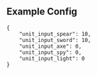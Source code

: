 # 

## Example Config
```
{
    "unit_input_spear": 10,
    "unit_input_sword": 10,
    "unit_input_axe": 0, 
    "unit_input_spy": 0, 
    "unit_input_light": 0
}
```